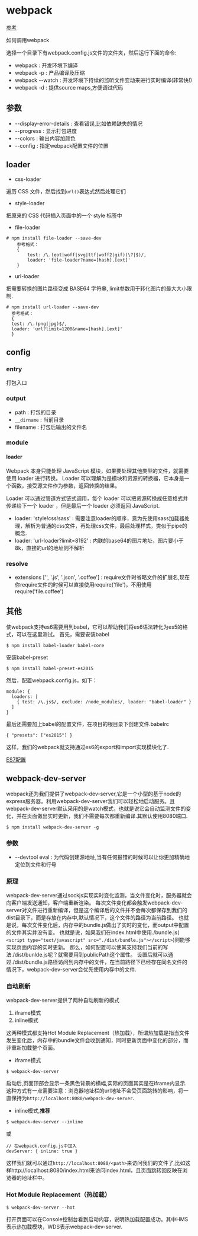 # webpack

[参考](https://zy108830.gitbooks.io/webpack-doc/content/index.html)

如何调用webpack

选择一个目录下有webpack.config.js文件的文件夹，然后运行下面的命令:

- webpack : 开发环境下编译
- webpack -p : 产品编译及压缩
- webpack --watch : 开发环境下持续的监听文件变动来进行实时编译(非常快!)
- webpack -d : 提供source maps,方便调试代码

## 参数

- --display-error-details : 查看错误,比如依赖缺失的情况
- --progress : 显示打包进度
- --colors : 输出内容加颜色
- --config : 指定webpack配置文件的位置

## loader

- css-loader

遍历 CSS 文件，然后找到`url()`表达式然后处理它们

- style-loader

把原来的 CSS 代码插入页面中的一个 style 标签中

- file-loader

```
# npm install file-loader --save-dev
	参考格式：
	{
		test: /\.(eot|woff|svg|ttf|woff2|gif)(\?|$)/,
		loader: 'file-loader?name=[hash].[ext]'
	}
```

- url-loader

把需要转换的图片路径变成 BASE64 字符串, limit参数用于转化图片的最大大小限制.

```
# npm install url-loader --save-dev
  参考格式：
  {
  test: /\.(png|jpg)$/,
  loader: 'url?limit=1200&name=[hash].[ext]'
  }
```

## config

### entry

打包入口

### output

- path : 打包的目录
- `__dirname` : 当前目录
- filename : 打包后输出的文件名

### module

#### loader

Webpack 本身只能处理 JavaScript 模块，如果要处理其他类型的文件，就需要使用 loader 进行转换。
Loader 可以理解为是模块和资源的转换器，它本身是一个函数，接受源文件作为参数，返回转换的结果。

Loader 可以通过管道方式链式调用，每个 loader 可以把资源转换成任意格式并传递给下一个 loader ，但是最后一个 loader 必须返回 JavaScript.

- loader: 'style!css!sass' : 需要注意loader的顺序，意为先使用sass加载器处理，解析为普通的css文件，再处理css文件，最后处理样式，类似于pipe的概念.
- loader: 'url-loader?limit=8192' : 内联的base64的图片地址，图片要小于8k，直接的url的地址则不解析

### resolve

- extensions ['', '.js', '.json', '.coffee'] : require文件时省略文件的扩展名,现在你require文件的时候可以直接使用require('file')，不用使用require('file.coffee')

## 其他

使webpack支持es6需要用到babel，它可以帮助我们将es6语法转化为es5的格式，可以在这里测试。
首先，需要安装babel

```
$ npm install babel-loader babel-core
```

安装babel-preset

```
$ npm install babel-preset-es2015
```

然后，配置webpack.config.js，如下：

```
module: {
  loaders: [
    { test: /\.js$/, exclude: /node_modules/, loader: "babel-loader" }
  ]
}
```

最后还需要加上babel的配置文件，在项目的根目录下创建文件.babelrc

```
{ "presets": ["es2015"] }
```
这样，我们的webpack就支持通过es6的export和import实现模块化了.

[ES7配置](http://es6.ruanyifeng.com/#docs/intro)

## webpack-dev-server

webpack还为我们提供了webpack-dev-server,它是一个小型的基于node的express服务器。利用webpack-dev-server我们可以轻松地启动服务。且webpack-dev-server默认采用的是watch模式，也就是说它会自动监测文件的变化，并在页面做出实时更新，我们不需要每次都重新编译.其默认使用8080端口.

```
$ npm install webpack-dev-server -g
```

### 参数

- --devtool eval : 为代码创建源地址,当有任何报错的时候可以让你更加精确地定位到文件和行号

### 原理

webpack-dev-server通过sockjs实现实时变化监测，当文件变化时，服务器就会向客户端发送通知，客户端重新渲染。
每次文件变化都会触发webpack-dev-server对文件进行重新编译，但是这个编译后的文件并不会每次都保存到我们的dist目录下，而是存放在内存中,默认情况下，这个文件的路径为当前路径。
也就是说，每次文件变化后，内存中的bundle.js做出了实时的变化，而output中配置的文件其实并没有变。
也就是说，如果我们在index.html中使用./bundle.js(` <script type="text/javascript" src="./dist/bundle.js"></script>`)则能够实现页面内容的实时更新。
那么，如何配置可以使其支持我们当前的写法./dist/bunlde.js呢？就需要用到publicPath这个属性。
设置后就可以通过./dist/bundle.js路径访问到内存中的文件，在当前路径下已经存在同名文件的情况下，webpack-dev-server会优先使用内存中的文件.

### 自动刷新

webpack-dev-server提供了两种自动刷新的模式

1. iframe模式
1. inline模式

这两种模式都支持Hot Module Replacement（热加载），所谓热加载是指当文件发生变化后，内存中的bundle文件会收到通知，同时更新页面中变化的部分，而非重新加载整个页面。

- iframe模式

```
$ webpack-dev-server
```

启动后,页面顶部会显示一条黑色背景的横幅,实际的页面其实是在iframe内显示.
这种方式有一点需要注意：浏览器地址栏的url地址不会受页面跳转的影响，将一直保持为`http://localhost:8080/webpack-dev-server`.

- inline模式,**推荐**

```
$ webpack-dev-server --inline
```
或
```
// 在webpack.config.js中加入
devServer: { inline: true }
```

这样我们就可以通过`http://localhost:8080/<path>`来访问我们的文件了,比如这样http://localhost:8080/index.html来访问index.html，且页面跳转回反映在浏览器的地址栏中。

### Hot Module Replacement（热加载）

```
$ webpack-dev-server --hot
```

打开页面可以在Console控制台看到启动内容，说明热加载配置成功。其中HMS表示热加载模块，WDS表示webpack-dev-server.
